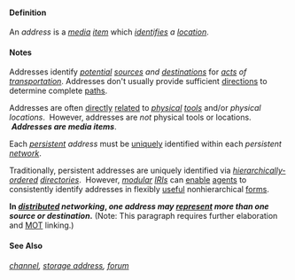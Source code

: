 #### Definition

An *address* is a *[media](https://github.com/gcassel/Modular-Organization-Terminology/blob/master/terms/media.md) [item](https://github.com/gcassel/Modular-Organization-Terminology/blob/master/terms/item.md)* which *[identifies](https://github.com/gcassel/Modular-Organization-Terminology/blob/master/terms/identify.md) a [location](https://github.com/gcassel/Modular-Organization-Terminology/blob/master/terms/location.md)*.

#### Notes

Addresses identify *[potential](https://github.com/gcassel/Modular-Organization-Terminology/blob/master/terms/potential.md) [sources](https://github.com/gcassel/Modular-Organization-Terminology/blob/master/terms/source.md) and [destinations](https://github.com/gcassel/Modular-Organization-Terminology/blob/master/terms/destination.md)* for *[acts](https://github.com/gcassel/Modular-Organization-Terminology/blob/master/terms/act.md) of [transportation](https://github.com/gcassel/Modular-Organization-Terminology/blob/master/terms/transport.md)*.  Addresses don't usually provide sufficient [directions](https://github.com/gcassel/Modular-Organization-Terminology/blob/master/terms/direct.md) to determine complete [paths](https://github.com/gcassel/Modular-Organization-Terminology/blob/master/terms/path.md).

Addresses are often [directly](https://github.com/gcassel/Modular-Organization-Terminology/blob/master/terms/direct.md) [related](https://github.com/gcassel/Modular-Organization-Terminology/blob/master/terms/relate.md) to *[physical](https://github.com/gcassel/Modular-Organization-Terminology/blob/master/terms/physical.md) [tools](https://github.com/gcassel/Modular-Organization-Terminology/blob/master/terms/tool.md)* and/or *physical locations*.  However, addresses are *not* physical tools or locations.  ***Addresses are media items***.

Each *[persistent](https://github.com/gcassel/Modular-Organization-Terminology/blob/master/terms/persistent.md) address* must be [uniquely](https://github.com/gcassel/Modular-Organization-Terminology/blob/master/terms/unique.md) identified within each *persistent [network](https://github.com/gcassel/Modular-Organization-Terminology/blob/master/terms/network.md)*.

Traditionally, persistent addresses are uniquely identified via *[hierarchically-](https://github.com/gcassel/Modular-Organization-Terminology/blob/master/terms/hierarchy.md)[ordered](https://github.com/gcassel/Modular-Organization-Terminology/blob/master/terms/order.md) [directories](https://github.com/gcassel/Modular-Organization-Terminology/blob/master/terms/directory.md)*.  However, *[modular](https://github.com/gcassel/Modular-Organization-Terminology/blob/master/terms/modular.md) [IRIs](https://en.wikipedia.org/wiki/Internationalized_Resource_Identifier)* can [enable](https://github.com/gcassel/Modular-Organization-Terminology/blob/master/terms/enable.md) [agents](https://github.com/gcassel/Modular-Organization-Terminology/blob/master/terms/agent.md) to consistently identify addresses in flexibly [useful](https://github.com/gcassel/Modular-Organization-Terminology/blob/master/terms/use.md) nonhierarchical [forms](https://github.com/gcassel/Modular-Organization-Terminology/blob/master/terms/form.md). 


**In *[distributed](https://github.com/gcassel/Modular-Organization-Terminology/blob/master/terms/distribute.md) networking*, *one address may [represent](https://github.com/gcassel/Modular-Organization-Terminology/blob/master/terms/) more than one source or destination*.**   (Note: This paragraph requires further elaboration and [MOT](https://github.com/gcassel/Modular-Organization-Terminology/) linking.)

#### See Also

*[channel](https://github.com/gcassel/Modular-Organization-Terminology/blob/master/terms/channel.md), [storage address](https://github.com/gcassel/Modular-Organization-Terminology/blob/master/terms/storage-address.md), [forum](https://github.com/gcassel/Modular-Organization-Terminology/blob/master/terms/forum.md)*
